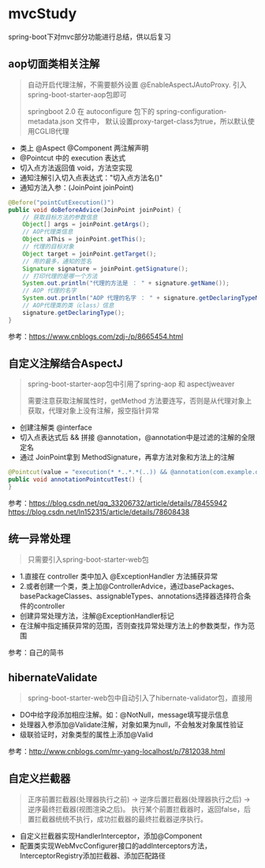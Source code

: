 # mvcStudy
spring-boot下对mvc部分功能进行总结，供以后复习

## aop切面类相关注解

> 自动开启代理注解，不需要额外设置 @EnableAspectJAutoProxy.
> 引入spring-boot-starter-aop包即可
> 
> springboot 2.0 在 autoconfigure 包下的 spring-configuration-metadata.json 文件中，
> 默认设置proxy-target-class为true，所以默认使用CGLIB代理

* 类上 @Aspect @Component 两注解声明
* @Pointcut 中的 execution 表达式
* 切入点方法返回值 void，方法空实现
* 通知注解引入切入点表达式："切入点方法名()"
* 通知方法入参：(JoinPoint joinPoint)

```java
@Before("pointCutExecution()")
public void doBeforeAdvice(JoinPoint joinPoint) {
    // 获取目标方法的参数信息
    Object[] args = joinPoint.getArgs();
    // AOP代理类信息
    Object aThis = joinPoint.getThis();
    // 代理的目标对象
    Object target = joinPoint.getTarget();
    // 用的最多，通知的签名
    Signature signature = joinPoint.getSignature();
    // 打印代理的是哪一个方法
    System.out.println("代理的方法是 ： " + signature.getName());
    // AOP 代理的名字
    System.out.println("AOP 代理的名字 ： " + signature.getDeclaringTypeName());
    // AOP代理类的类（class）信息
    signature.getDeclaringType();
}
```

参考：https://www.cnblogs.com/zdj-/p/8665454.html

## 自定义注解结合AspectJ

> spring-boot-starter-aop包中引用了spring-aop 和 aspectjweaver
> 
> 需要注意获取注解属性时，getMethod 方法要连写，否则是从代理对象上获取，代理对象上没有注解，报空指针异常

* 创建注解类 @interface
* 切入点表达式后 && 拼接 @annotation，@annotation中是过滤的注解的全限定名
* 通过 JoinPoint拿到 MethodSignature，再拿方法对象和方法上的注解

```java
@Pointcut(value = "execution(* *..*.*(..)) && @annotation(com.example.demo.annotation.TestAnnotation)")
public void annotationPointcutTest() {
}
```

参考：https://blog.csdn.net/qq_33206732/article/details/78455942    
https://blog.csdn.net/ln152315/article/details/78608438


## 统一异常处理
> 只需要引入spring-boot-starter-web包

* 1.直接在 controller 类中加入 @ExceptionHandler 方法捕获异常
* 2.或者创建一个类，类上加@ControllerAdvice，通过basePackages、basePackageClasses、assignableTypes、annotations选择器选择符合条件的controller
* 创建异常处理方法，注解@ExceptionHandler标记
* 在注解中指定捕获异常的范围，否则查找异常处理方法上的参数类型，作为范围

参考：自己的简书

## hibernateValidate

> spring-boot-starter-web包中自动引入了hibernate-validator包，直接用

* DO中给字段添加相应注解。如：@NotNull，message填写提示信息
* 处理器入参添加@Validate注解，对象如果为null，不会触发对象属性验证
* 级联验证时，对象类型的属性上添加@Valid

参考：http://www.cnblogs.com/mr-yang-localhost/p/7812038.html


## 自定义拦截器

> 正序前置拦截器(处理器执行之前) -> 逆序后置拦截器(处理器执行之后) -> 逆序最终拦截器(视图渲染之后)。
> 执行某个前置拦截器时，返回false，后置拦截器统统不执行，成功拦截器的最终拦截器逆序执行。

* 自定义拦截器实现HandlerInterceptor，添加@Component
* 配置类实现WebMvcConfigurer接口的addInterceptors方法， InterceptorRegistry添加拦截器、添加匹配路径